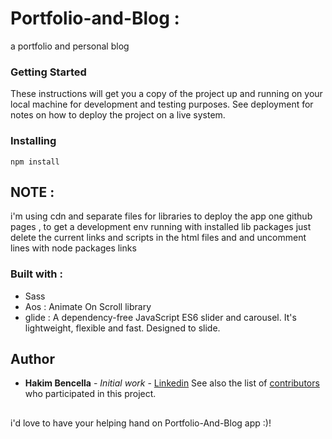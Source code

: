 
# Portfolio-and-Blog :
a portfolio and personal blog

### Getting Started
These instructions will get you a copy of the project up and running on your local machine for development and testing purposes. See deployment for notes on how to deploy the project on a live system.

### Installing

```
npm install
```

## NOTE : 

i'm using cdn and separate files for libraries to deploy the app one github pages , to get a development env running with installed lib packages just delete the current links and scripts in the html files and and uncomment lines with node packages links  

### Built with : 

* Sass 
* Aos :  Animate On Scroll library 
* glide : A dependency-free JavaScript ES6 slider and carousel. It's lightweight, flexible and fast. Designed to slide.

## Author

* **Hakim Bencella** - *Initial work* - [Linkedin](https://www.linkedin.com/in/hakim-bencella-838944138/)
See also the list of [contributors](https://github.com/H4kim/portfolio-and-blog/graphs/contributors) who participated in this project.

## 
i'd love to have your helping hand on Portfolio-And-Blog app :)!
